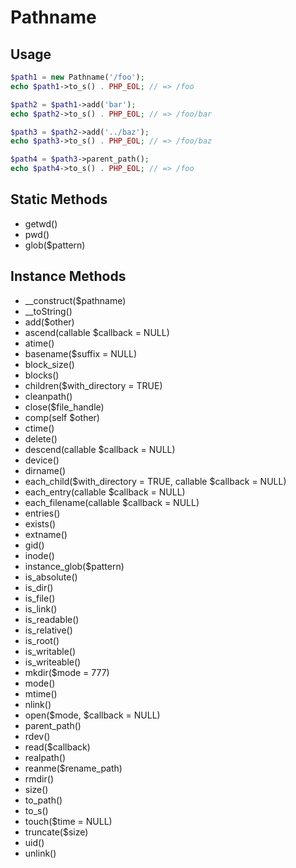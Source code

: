 # Pathname

## Usage

```php
$path1 = new Pathname('/foo');
echo $path1->to_s() . PHP_EOL; // => /foo

$path2 = $path1->add('bar');
echo $path2->to_s() . PHP_EOL; // => /foo/bar

$path3 = $path2->add('../baz');
echo $path3->to_s() . PHP_EOL; // => /foo/baz

$path4 = $path3->parent_path();
echo $path4->to_s() . PHP_EOL; // => /foo
```

## Static Methods

- getwd()
- pwd()
- glob($pattern)

## Instance Methods

- __construct($pathname)
- __toString()
- add($other)
- ascend(callable $callback = NULL)
- atime()
- basename($suffix = NULL)
- block_size()
- blocks()
- children($with_directory = TRUE)
- cleanpath()
- close($file_handle)
- comp(self $other)
- ctime()
- delete()
- descend(callable $callback = NULL)
- device()
- dirname()
- each_child($with_directory = TRUE, callable $callback = NULL)
- each_entry(callable $callback = NULL)
- each_filename(callable $callback = NULL)
- entries()
- exists()
- extname()
- gid()
- inode()
- instance_glob($pattern)
- is_absolute()
- is_dir()
- is_file()
- is_link()
- is_readable()
- is_relative()
- is_root()
- is_writable()
- is_writeable()
- mkdir($mode = 777)
- mode()
- mtime()
- nlink()
- open($mode, $callback = NULL)
- parent_path()
- rdev()
- read($callback)
- realpath()
- reanme($rename_path)
- rmdir()
- size()
- to_path()
- to_s()
- touch($time = NULL)
- truncate($size)
- uid()
- unlink()
